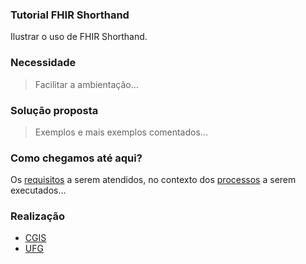 ### Tutorial FHIR Shorthand

Ilustrar o uso de FHIR Shorthand.

### Necessidade

> Facilitar a ambientação...

### Solução proposta

> Exemplos e mais exemplos comentados...

### Como chegamos até aqui?

Os <a href="requisitos.html">requisitos</a> a serem atendidos,
no contexto dos <a href="processos.html">processos</a>
a serem executados...

### Realização

- [CGIS](https://cgis.ufg.br/)
- [UFG](https://ufg.br/)
